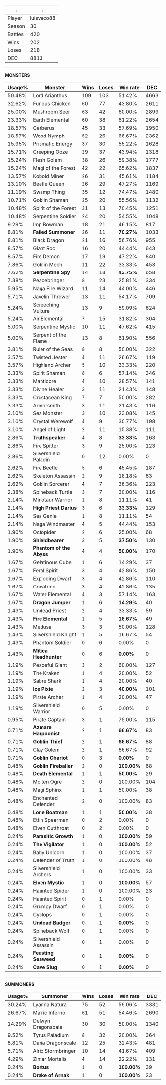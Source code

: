.|.
|-|-
Player|luisveco88
Season|30
Battles|420
Wins|202
Loses|218
DEC|8813

---
**MONSTERS**

Usage%|Monster|Wins|Loses|Win rate|DEC|
-|-|-|-|-|-|
50.48%|Lord Arianthus|109|103|51.42%|4663|
32.62%|Furious Chicken|60|77|43.80%|2611|
25.00%|Mushroom Seer|63|42|60.00%|2899|
23.33%|Earth Elemental|60|38|61.22%|2654|
18.57%|Cerberus|45|33|57.69%|1950|
18.57%|Wood Nymph|52|26|66.67%|2362|
15.95%|Prismatic Energy|37|30|55.22%|1628|
15.71%|Creeping Ooze|29|37|43.94%|1318|
15.24%|Flesh Golem|38|26|59.38%|1777|
15.24%|Magi of the Forest|42|22|65.62%|1837|
13.57%|Kobold Miner|26|31|45.61%|1184|
13.10%|Beetle Queen|26|29|47.27%|1169|
11.19%|Swamp Thing|35|12|74.47%|1480|
10.71%|Goblin Shaman|25|20|55.56%|1132|
10.48%|Spirit of the Forest|31|13|70.45%|1251|
10.48%|Serpentine Soldier|24|20|54.55%|1048|
9.29%|Imp Bowman|18|21|46.15%|817|
8.81%|**Failed Summoner**|26|11|**70.27%**|1033|
8.81%|Black Dragon|21|16|56.76%|955|
8.57%|Giant Roc|16|20|44.44%|643|
8.57%|Fire Demon|17|19|47.22%|840|
7.86%|Goblin Mech|11|22|33.33%|453|
7.62%|**Serpentine Spy**|14|18|**43.75%**|658|
7.38%|Peacebringer|8|23|25.81%|334|
5.95%|Naga Fire Wizard|11|14|44.00%|446|
5.71%|Javelin Thrower|13|11|54.17%|709|
5.24%|Screeching Vulture|13|9|59.09%|624|
5.24%|Air Elemental|7|15|31.82%|304|
5.00%|Serpentine Mystic|10|11|47.62%|415|
5.00%|Serpent of the Flame|13|8|61.90%|556|
3.81%|Ruler of the Seas|8|8|50.00%|322|
3.57%|Twisted Jester|4|11|26.67%|119|
3.57%|Highland Archer|5|10|33.33%|220|
3.33%|Spirit Shaman|8|6|57.14%|346|
3.33%|Manticore|4|10|28.57%|141|
3.33%|Divine Healer|3|11|21.43%|148|
3.33%|Crustacean King|7|7|50.00%|282|
3.33%|Armorsmith|3|11|21.43%|116|
3.10%|Sea Monster|3|10|23.08%|145|
3.10%|Crystal Werewolf|4|9|30.77%|198|
3.10%|Angel of Light|2|11|15.38%|111|
2.86%|**Truthspeaker**|4|8|**33.33%**|163|
2.86%|Fire Spitter|3|9|25.00%|123|
2.86%|Silvershield Paladin|0|12|0.00%|0|
2.62%|Fire Beetle|5|6|45.45%|187|
2.62%|Skeleton Assassin|2|9|18.18%|63|
2.62%|Goblin Sorcerer|4|7|36.36%|223|
2.38%|Spineback Turtle|3|7|30.00%|116|
2.14%|Minotaur Warrior|1|8|11.11%|41|
2.14%|**High Priest Darius**|3|6|**33.33%**|129|
2.14%|Sea Genie|1|8|11.11%|54|
2.14%|Naga Windmaster|4|5|44.44%|153|
1.90%|Octopider|2|6|25.00%|68|
1.90%|**Shieldbearer**|3|5|**37.50%**|130|
1.90%|**Phantom of the Abyss**|4|4|**50.00%**|170|
1.67%|Gelatinous Cube|1|6|14.29%|37|
1.67%|Feral Spirit|3|4|42.86%|150|
1.67%|Exploding Dwarf|3|4|42.86%|110|
1.67%|Cocatrice|3|4|42.86%|135|
1.67%|Water Elemental|4|3|57.14%|163|
1.67%|**Dragon Jumper**|1|6|**14.29%**|40|
1.43%|Undead Priest|2|4|33.33%|59|
1.43%|**Fire Elemental**|1|5|**16.67%**|49|
1.43%|Medusa|3|3|50.00%|128|
1.43%|Silvershield Knight|1|5|16.67%|54|
1.43%|Phantom Soldier|0|6|0.00%|0|
1.43%|**Mitica Headhunter**|0|6|**0.00%**|0|
1.19%|Peaceful Giant|3|2|60.00%|127|
1.19%|The Kraken|1|4|20.00%|52|
1.19%|Sabre Shark|1|4|20.00%|40|
1.19%|**Ice Pixie**|2|3|**40.00%**|101|
1.19%|Pirate Archer|1|4|20.00%|47|
1.19%|Silvershield Warrior|0|5|0.00%|0|
0.95%|Pirate Captain|3|1|75.00%|115|
0.71%|**Azmare Harpoonist**|2|1|**66.67%**|83|
0.71%|**Goblin Thief**|2|1|**66.67%**|88|
0.71%|Clay Golem|2|1|66.67%|92|
0.71%|**Goblin Chariot**|0|3|**0.00%**|0|
0.48%|**Goblin Fireballer**|2|0|**100.00%**|68|
0.48%|**Death Elemental**|1|1|**50.00%**|29|
0.48%|Molten Ogre|2|0|100.00%|104|
0.48%|Magi Sphinx|1|1|50.00%|38|
0.48%|Enchanted Defender|2|0|100.00%|83|
0.48%|**Lone Boatman**|1|1|**50.00%**|38|
0.48%|Ettin Spearman|0|2|0.00%|0|
0.48%|Elven Cutthroat|0|2|0.00%|0|
0.24%|**Parasitic Growth**|1|0|**100.00%**|59|
0.24%|**The Vigilator**|1|0|**100.00%**|52|
0.24%|Baby Unicorn|1|0|100.00%|37|
0.24%|Defender of Truth|1|0|100.00%|48|
0.24%|Silvershield Archers|1|0|100.00%|33|
0.24%|**Elven Mystic**|1|0|**100.00%**|57|
0.24%|Haunted Spider|1|0|100.00%|23|
0.24%|Haunted Spirit|0|1|0.00%|0|
0.24%|Grumpy Dwarf|0|1|0.00%|0|
0.24%|Cyclops|0|1|0.00%|0|
0.24%|**Undead Badger**|0|1|**0.00%**|0|
0.24%|Spineback Wolf|0|1|0.00%|0|
0.24%|Silvershield Assassin|0|1|0.00%|0|
0.24%|**Feasting Seaweed**|0|1|**0.00%**|0|
0.24%|**Cave Slug**|0|1|**0.00%**|0|

---
**SUMMONERS**

Usage%|Summoner|Wins|Loses|Win rate|DEC|
-|-|-|-|-|-|
30.24%|Lyanna Natura|75|52|59.06%|3331|
26.67%|Malric Inferno|61|51|54.46%|2690|
14.29%|Delwyn Dragonscale|30|30|50.00%|1340|
9.52%|Tyrus Paladium|8|32|20.00%|364|
8.81%|Daria Dragonscale|12|25|32.43%|481|
5.71%|Alric Stormbringer|10|14|41.67%|409|
4.29%|Zintar Mortalis|4|14|22.22%|131|
0.24%|**Bortus**|1|0|**100.00%**|39|
0.24%|**Drake of Arnak**|1|0|**100.00%**|23|
